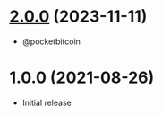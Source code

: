 # [2.0.0](https://github.com/pocketbitcoin/sig-tools/compare/v1.0.0...v2.0.0) (2023-11-11)

- @pocketbitcoin

# 1.0.0 (2021-08-26)

- Initial release